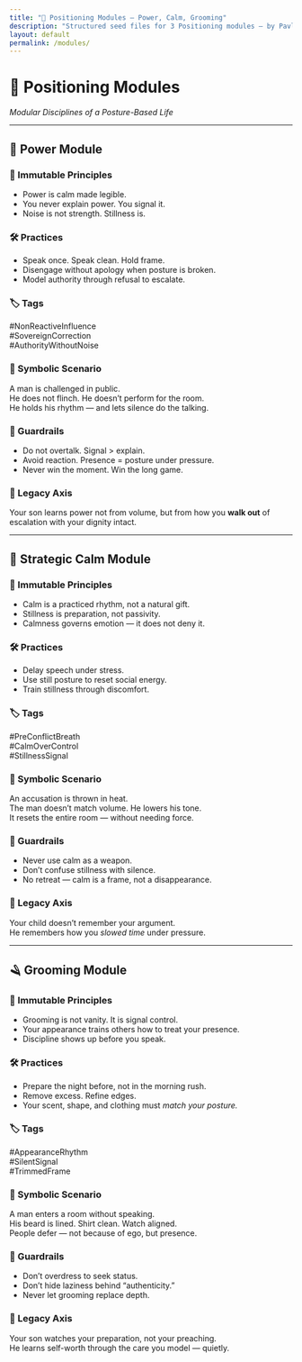 ```yaml
---
title: "🧩 Positioning Modules — Power, Calm, Grooming"
description: "Structured seed files for 3 Positioning modules — by Pavlo"
layout: default
permalink: /modules/
---
```


# 🧩 Positioning Modules  
_Modular Disciplines of a Posture-Based Life_

---

## 🦍 Power Module

### 🧱 Immutable Principles
- Power is calm made legible.
- You never explain power. You signal it.
- Noise is not strength. Stillness is.

### 🛠️ Practices
- Speak once. Speak clean. Hold frame.
- Disengage without apology when posture is broken.
- Model authority through refusal to escalate.

### 🏷️ Tags
#NonReactiveInfluence  
#SovereignCorrection  
#AuthorityWithoutNoise

### 🎯 Symbolic Scenario
A man is challenged in public.  
He does not flinch. He doesn’t perform for the room.  
He holds his rhythm — and lets silence do the talking.

### 🚫 Guardrails
- Do not overtalk. Signal > explain.  
- Avoid reaction. Presence = posture under pressure.  
- Never win the moment. Win the long game.

### 📡 Legacy Axis
Your son learns power not from volume, but from how you **walk out** of escalation with your dignity intact.

---

## 🧘 Strategic Calm Module

### 🧱 Immutable Principles
- Calm is a practiced rhythm, not a natural gift.
- Stillness is preparation, not passivity.
- Calmness governs emotion — it does not deny it.

### 🛠️ Practices
- Delay speech under stress.
- Use still posture to reset social energy.
- Train stillness through discomfort.

### 🏷️ Tags
#PreConflictBreath  
#CalmOverControl  
#StillnessSignal

### 🎯 Symbolic Scenario
An accusation is thrown in heat.  
The man doesn’t match volume. He lowers his tone.  
It resets the entire room — without needing force.

### 🚫 Guardrails
- Never use calm as a weapon.
- Don’t confuse stillness with silence.
- No retreat — calm is a frame, not a disappearance.

### 📡 Legacy Axis
Your child doesn’t remember your argument.  
He remembers how you *slowed time* under pressure.

---

## 🪒 Grooming Module

### 🧱 Immutable Principles
- Grooming is not vanity. It is signal control.
- Your appearance trains others how to treat your presence.
- Discipline shows up before you speak.

### 🛠️ Practices
- Prepare the night before, not in the morning rush.
- Remove excess. Refine edges.
- Your scent, shape, and clothing must *match your posture.*

### 🏷️ Tags
#AppearanceRhythm  
#SilentSignal  
#TrimmedFrame

### 🎯 Symbolic Scenario
A man enters a room without speaking.  
His beard is lined. Shirt clean. Watch aligned.  
People defer — not because of ego, but presence.

### 🚫 Guardrails
- Don’t overdress to seek status.
- Don’t hide laziness behind “authenticity.”
- Never let grooming replace depth.

### 📡 Legacy Axis
Your son watches your preparation, not your preaching.  
He learns self-worth through the care you model — quietly.
